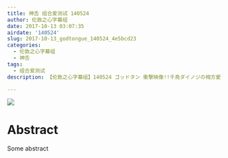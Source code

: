 ```yaml
---
title: 神舌 组合爱测试 140524
author: 伦敦之心字幕组
date: 2017-10-13 03:07:35
airdate: '140524'
slug: 2017-10-13_godtongue_140524_4e5bcd23
categories:
  - 伦敦之心字幕组
  - 神舌
tags:
  - 组合爱测试
description: 【伦敦之心字幕组】140524 ゴッドタン 衝撃映像!!千鳥ダイノジの相方愛 720p

---
```

![](/img/gakki.jpg)
# Abstract
Some abstract
